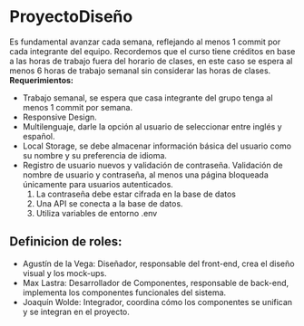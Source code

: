 # ProyectoDiseño

Es fundamental avanzar cada semana, reflejando al menos 1 commit por cada integrante del equipo. Recordemos que el curso tiene créditos en base a las horas de trabajo fuera del horario de clases, en este caso se espera al menos 6 horas de trabajo semanal sin considerar las horas de clases.
**Requerimientos:**

- Trabajo semanal, se espera que casa integrante del grupo tenga al menos 1 commit por semana.
- Responsive Design.
- Multilenguaje, darle la opción al usuario de seleccionar entre inglés y español.
- Local Storage, se debe almacenar información básica del usuario como su nombre y su preferencia de idioma.
- Registro de usuario nuevos y validación de contraseña. Validación de nombre de usuario y contraseña, al menos una página bloqueada únicamente para usuarios autenticados.
  1. La contraseña debe estar cifrada en la base de datos
  2. Una API se conecta a la base de datos.
  3. Utiliza variables de entorno .env

## Definicion de roles:

- Agustín de la Vega: Diseñador, responsable del front-end, crea el diseño visual y los mock-ups.
- Max Lastra: Desarrollador de Componentes, responsable de back-end, implementa los componentes funcionales del sistema.
- Joaquín Wolde: Integrador, coordina cómo los componentes se unifican y se integran en el proyecto.
